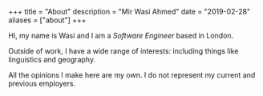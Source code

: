 +++
title = "About"
description = "Mir Wasi Ahmed"
date = "2019-02-28"
aliases = ["about"]
+++

Hi, my name is Wasi and I am a *Software Engineer* based in London.

Outside of work, I have a wide range of interests: including things like linguistics and geography. 

All the opinions I make here are my own. I do not represent my current and previous employers.